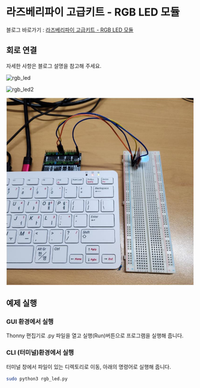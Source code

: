 # 라즈베리파이 고급키트 - RGB LED 모듈

블로그 바로가기 : [라즈베리파이 고급키트 - RGB LED 모듈](https://blog.naver.com/elepartsblog/221504611388)  

## 회로 연결  

자세한 사항은 블로그 설명을 참고해 주세요.  

![rgb_led](https://blogfiles.pstatic.net/MjAxOTA0MDNfMTY5/MDAxNTU0Mjc4Mzc5Njc2.szjY2EdJf7oR8U7ffp6uH4LLihp5PfytvkZvkn9z39gg.AuahOqKYFw4eYR-5VO7bmFQOTgboxumMUEj3hMCWfqwg.PNG.elepartsblog/1.PNG?type=w2)

![rgb_led2](https://blogfiles.pstatic.net/MjAxOTA0MDNfMjky/MDAxNTU0Mjc4Nzc4OTE2.NnBoz2HF74ANnZcEGm_85XBqrdf1mcH6Qye8ySBZDUMg.GUjtz195pypSHnM3SXg7JcTvGAZSS-2adp2pZDfaFXcg.JPEG.elepartsblog/RGB.jpg?type=w2)

![image](02.RGB_led_pi400.jpg)

## 예제 실행  

### GUI 환경에서 실행  

Thonny 편집기로 .py 파일을 열고 실행(Run)버튼으로 프로그램을 실행해 줍니다.  

### CLI (터미널)환경에서 실행  

터미널 창에서 파일이 있는 디렉토리로 이동, 아래의 명령어로 실행해 줍니다.  

```bash
sudo python3 rgb_led.py
```
